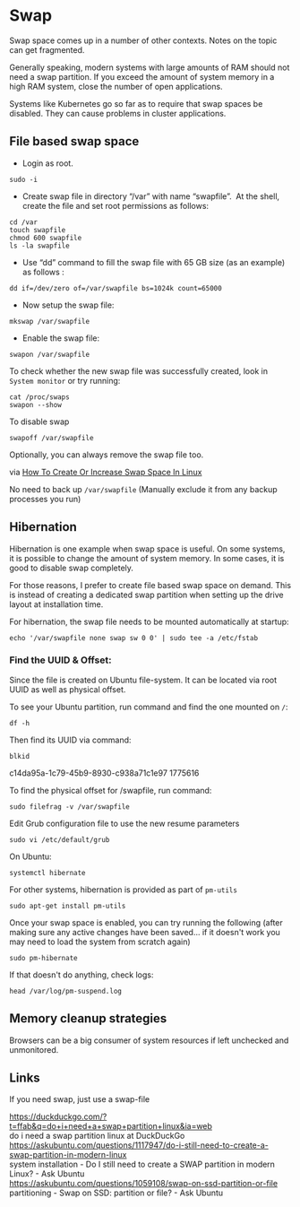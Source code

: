 # Swap

Swap space comes up in a number of other contexts. Notes on the topic can get fragmented. 

Generally speaking, modern systems with large amounts of RAM should not need a swap partition. If you exceed the amount of system memory in a high RAM system, close the number of open applications. 

Systems like Kubernetes go so far as to require that swap spaces be disabled. They can cause problems in cluster applications. 

## File based swap space

- Login as root.

```
sudo -i
```

- Create swap file in directory “/var” with name “swapfile”.  At the shell, create the file and set root permissions as follows:

```
cd /var
touch swapfile
chmod 600 swapfile
ls -la swapfile
```

- Use “dd” command to fill the swap file with 65 GB size (as an example) as follows :

```
dd if=/dev/zero of=/var/swapfile bs=1024k count=65000
```

- Now setup the swap file:

```
mkswap /var/swapfile
```

- Enable the swap file:

```
swapon /var/swapfile
```

To check whether the new swap file was successfully created, look in `System monitor` or try running:

```
cat /proc/swaps
swapon --show 
```

To disable swap

```
swapoff /var/swapfile 
```

Optionally, you can always remove the swap file too. 



via [How To Create Or Increase Swap Space In Linux](https://www.linuxandubuntu.com/home/how-to-create-or-increase-swap-space-in-linux)

No need to back up `/var/swapfile` (Manually exclude it from any backup processes you run)

## Hibernation

Hibernation is one example when swap space is useful. On some systems, it is possible to change the amount of system memory. In some cases, it is good to disable swap completely. 

For those reasons, I prefer to create file based swap space on demand. This is instead of creating a dedicated swap partition when setting up the drive layout at installation time. 

For hibernation, the swap file needs to be mounted automatically at startup:

```
echo '/var/swapfile none swap sw 0 0' | sudo tee -a /etc/fstab
```

### Find the UUID & Offset:

Since the file is created on Ubuntu file-system. It can be located via root UUID as well as physical offset.

To see your Ubuntu partition, run command and find the one mounted on `/`:

```
df -h
```

Then find its UUID via command:

```
blkid
```

c14da95a-1c79-45b9-8930-c938a71c1e97 1775616

To find the physical offset for /swapfile, run command:

```
sudo filefrag -v /var/swapfile
```

Edit Grub configuration file to use the new resume parameters

```
sudo vi /etc/default/grub
```


On Ubuntu:

```
systemctl hibernate
```




For other systems, hibernation is provided as part of `pm-utils`

```
sudo apt-get install pm-utils
```


Once your swap space is enabled, you can try running the following (after making sure any active changes have been saved... if it doesn't work you may need to load the system from scratch again)

```
sudo pm-hibernate
```

If that doesn't do anything, check logs:

```
head /var/log/pm-suspend.log
```


## Memory cleanup strategies

Browsers can be a big consumer of system resources if left unchecked and unmonitored. 

## Links

If you need swap, just use a swap-file

https://duckduckgo.com/?t=ffab&q=do+i+need+a+swap+partition+linux&ia=web  
do i need a swap partition linux at DuckDuckGo  
https://askubuntu.com/questions/1117947/do-i-still-need-to-create-a-swap-partition-in-modern-linux  
system installation - Do I still need to create a SWAP partition in modern Linux? - Ask Ubuntu  
https://askubuntu.com/questions/1059108/swap-on-ssd-partition-or-file  
partitioning - Swap on SSD: partition or file? - Ask Ubuntu  
